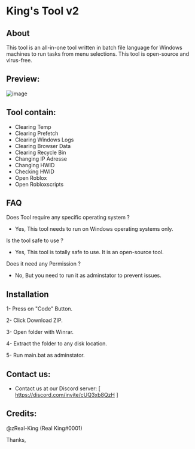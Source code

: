 # King's Tool v2

## About
This tool is an all-in-one tool written in batch file language for Windows machines to run tasks from menu selections. This tool is open-source and virus-free.

## Preview:
![image](https://github.com/zReal-King/King-Tool/assets/71533667/0f0646d9-97df-4419-bf44-c16db3231ba5)

## Tool contain:
* Clearing Temp
* Clearing Prefetch
* Clearing Windows Logs
* Clearing Browser Data
* Clearing Recycle Bin
* Changing IP Adresse
* Changing HWID
* Checking HWID
* Open Roblox
* Open Robloxscripts

## FAQ

Does Tool require any specific operating system ?
* Yes, This tool needs to run on Windows operating systems only.

Is the tool safe to use ?
* Yes, This tool is totally safe to use. It is an open-source tool.

Does it need any Permission ?
* No, But you need to run it as adminstator to prevent issues.


## Installation  
1- Press on "Code" Button.

2- Click Download ZIP.

3- Open folder with Winrar.

4- Extract the folder to any disk location.

5- Run main.bat as adminstator.

## Contact us:

* Contact us at our Discord server: [ https://discord.com/invite/cUQ3xb8QzH ]

## Credits:
@zReal-King (Real King#0001)

Thanks,
